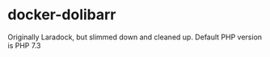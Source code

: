 # docker-dolibarr
Originally Laradock, but slimmed down and cleaned up.
Default PHP version is PHP 7.3
